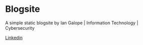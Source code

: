 
# Blogsite

A simple static blogsite by Ian Galope | Information Technology | Cybersecurity

[Linkedin](www.linkedin.com/in/ian-galope-192a1a165) 
